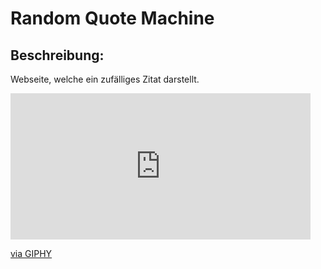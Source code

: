# Random Quote Machine
## Beschreibung:
Webseite, welche ein zufälliges Zitat darstellt.

<iframe src="https://giphy.com/embed/7ZeQYkZth6DCbCZLdE" width="480" height="234" frameBorder="0" class="giphy-embed" allowFullScreen></iframe><p><a href="https://giphy.com/gifs/7ZeQYkZth6DCbCZLdE">via GIPHY</a></p>
